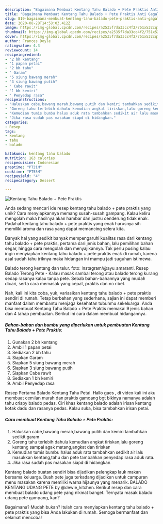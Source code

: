 ```yaml
---
description: "Bagaimana Membuat Kentang Tahu Balado + Pete Praktis Anti Gagal"
title: "Bagaimana Membuat Kentang Tahu Balado + Pete Praktis Anti Gagal"
slug: 819-bagaimana-membuat-kentang-tahu-balado-pete-praktis-anti-gagal
date: 2020-08-28T14:58:03.412Z
image: https://img-global.cpcdn.com/recipes/a2535f7da33cc4f2/751x532cq70/kentang-tahu-balado-pete-praktis-foto-resep-utama.jpg
thumbnail: https://img-global.cpcdn.com/recipes/a2535f7da33cc4f2/751x532cq70/kentang-tahu-balado-pete-praktis-foto-resep-utama.jpg
cover: https://img-global.cpcdn.com/recipes/a2535f7da33cc4f2/751x532cq70/kentang-tahu-balado-pete-praktis-foto-resep-utama.jpg
author: Frances Doyle
ratingvalue: 4.3
reviewcount: 14
recipeingredient:
- "2 bh kentang"
- "1 papan petai"
- "2 bh tahu"
- " Garam"
- "5 siung bawang merah"
- "3 siung bawang putih"
- " Cabe rawit"
- "1 bh kemiri"
- " Penyedap rasa"
recipeinstructions:
- "Haluskan cabe,bawang merah,bawang putih dan kemiri tambahkan sedikit garam"
- "Goreng tahu terlebih dahulu kemudian angkat tiriskan,lalu goreng kentang sampai agak matang,angkat dan tiriskan"
- "Kemudian tumis bumbu halus aduk rata tambahkan sedikit air lalu masukkan kentang,tahu dan pete tambahkan penyedap rasa aduk rata."
- "Jika rasa sudah pas masakan siapd di hidangkan."
categories:
- Resep
tags:
- kentang
- tahu
- balado

katakunci: kentang tahu balado 
nutrition: 163 calories
recipecuisine: Indonesian
preptime: "PT21M"
cooktime: "PT55M"
recipeyield: "4"
recipecategory: Dessert

---
```



![Kentang Tahu Balado + Pete Praktis](https://img-global.cpcdn.com/recipes/a2535f7da33cc4f2/751x532cq70/kentang-tahu-balado-pete-praktis-foto-resep-utama.jpg)

Anda sedang mencari ide resep kentang tahu balado + pete praktis yang unik? Cara menyiapkannya memang susah-susah gampang. Kalau keliru mengolah maka hasilnya akan hambar dan justru cenderung tidak enak. Padahal kentang tahu balado + pete praktis yang enak harusnya sih memiliki aroma dan rasa yang dapat memancing selera kita.

Banyak hal yang sedikit banyak mempengaruhi kualitas rasa dari kentang tahu balado + pete praktis, pertama dari jenis bahan, lalu pemilihan bahan segar, hingga cara mengolah dan menyajikannya. Tak perlu pusing kalau ingin menyiapkan kentang tahu balado + pete praktis enak di rumah, karena asal sudah tahu triknya maka hidangan ini mampu jadi suguhan istimewa.

Balado terong kentang dan telur. foto: Instagram/@ayu_amaranti. Resep Balado Terong Pete - Kalau masak sambal terong atau balado terong kurang sedap rasanya kalau tanpa pete. Sebab bahan-bahannya yang mudah dicari, serta cara memasak yang cepat, praktis dan no ribet.


Nah, kali ini kita coba, yuk, variasikan kentang tahu balado + pete praktis sendiri di rumah. Tetap berbahan yang sederhana, sajian ini dapat memberi manfaat dalam membantu menjaga kesehatan tubuhmu sekeluarga. Anda bisa membuat Kentang Tahu Balado + Pete Praktis memakai 9 jenis bahan dan 4 tahap pembuatan. Berikut ini cara dalam membuat hidangannya.

<!--inarticleads1-->

##### Bahan-bahan dan bumbu yang diperlukan untuk pembuatan Kentang Tahu Balado + Pete Praktis:

1. Gunakan 2 bh kentang
1. Ambil 1 papan petai
1. Sediakan 2 bh tahu
1. Siapkan  Garam
1. Siapkan 5 siung bawang merah
1. Siapkan 3 siung bawang putih
1. Siapkan  Cabe rawit
1. Sediakan 1 bh kemiri
1. Ambil  Penyedap rasa


Resep Pertama Balado Kentang Tahu Petai. Hallo gaes , di video kali ini aku membuat cemilan murah dan praktis gamoang bgt bikinya namanya adalah tahu crispy balado pedas. Ciri khas kentang balado adalah irisan kentang kotak dadu dan rasanya pedas. Kalau suka, bisa tambahkan irisan petai. 

<!--inarticleads2-->

##### Cara membuat Kentang Tahu Balado + Pete Praktis:

1. Haluskan cabe,bawang merah,bawang putih dan kemiri tambahkan sedikit garam
1. Goreng tahu terlebih dahulu kemudian angkat tiriskan,lalu goreng kentang sampai agak matang,angkat dan tiriskan
1. Kemudian tumis bumbu halus aduk rata tambahkan sedikit air lalu masukkan kentang,tahu dan pete tambahkan penyedap rasa aduk rata.
1. Jika rasa sudah pas masakan siapd di hidangkan.


Kentang balado buatan sendiri bisa dijadikan pelengkap lauk makan bersama keluarga. Buah pete juga terkadang dijadikan untuk campuran menu masakan karena memiliki warna hijaunya yang menarik. BALADO KENTANG UDANG PETE by @dewie_kitchen. Berikut resep dan cara membuat balado udang pete yang nikmat banget. Ternyata masak balado udang pete gampang, kan? 

Bagaimana? Mudah bukan? Itulah cara menyiapkan kentang tahu balado + pete praktis yang bisa Anda lakukan di rumah. Semoga bermanfaat dan selamat mencoba!

